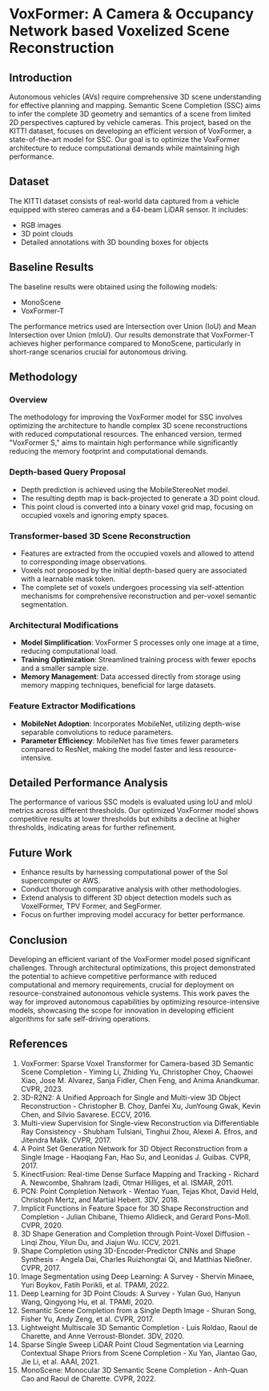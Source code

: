 # VoxFormer: A Camera & Occupancy Network based Voxelized Scene Reconstruction


## Introduction
Autonomous vehicles (AVs) require comprehensive 3D scene understanding for effective planning and mapping. Semantic Scene Completion (SSC) aims to infer the complete 3D geometry and semantics of a scene from limited 2D perspectives captured by vehicle cameras. This project, based on the KITTI dataset, focuses on developing an efficient version of VoxFormer, a state-of-the-art model for SSC. Our goal is to optimize the VoxFormer architecture to reduce computational demands while maintaining high performance.

## Dataset
The KITTI dataset consists of real-world data captured from a vehicle equipped with stereo cameras and a 64-beam LiDAR sensor. It includes:
- RGB images
- 3D point clouds
- Detailed annotations with 3D bounding boxes for objects

## Baseline Results
The baseline results were obtained using the following models:
- MonoScene
- VoxFormer-T

The performance metrics used are Intersection over Union (IoU) and Mean Intersection over Union (mIoU). Our results demonstrate that VoxFormer-T achieves higher performance compared to MonoScene, particularly in short-range scenarios crucial for autonomous driving.

## Methodology

### Overview
The methodology for improving the VoxFormer model for SSC involves optimizing the architecture to handle complex 3D scene reconstructions with reduced computational resources. The enhanced version, termed "VoxFormer S," aims to maintain high performance while significantly reducing the memory footprint and computational demands.

### Depth-based Query Proposal
- Depth prediction is achieved using the MobileStereoNet model.
- The resulting depth map is back-projected to generate a 3D point cloud.
- This point cloud is converted into a binary voxel grid map, focusing on occupied voxels and ignoring empty spaces.

### Transformer-based 3D Scene Reconstruction
- Features are extracted from the occupied voxels and allowed to attend to corresponding image observations.
- Voxels not proposed by the initial depth-based query are associated with a learnable mask token.
- The complete set of voxels undergoes processing via self-attention mechanisms for comprehensive reconstruction and per-voxel semantic segmentation.

### Architectural Modifications
- **Model Simplification**: VoxFormer S processes only one image at a time, reducing computational load.
- **Training Optimization**: Streamlined training process with fewer epochs and a smaller sample size.
- **Memory Management**: Data accessed directly from storage using memory mapping techniques, beneficial for large datasets.

### Feature Extractor Modifications
- **MobileNet Adoption**: Incorporates MobileNet, utilizing depth-wise separable convolutions to reduce parameters.
- **Parameter Efficiency**: MobileNet has five times fewer parameters compared to ResNet, making the model faster and less resource-intensive.

## Detailed Performance Analysis
The performance of various SSC models is evaluated using IoU and mIoU metrics across different thresholds. Our optimized VoxFormer model shows competitive results at lower thresholds but exhibits a decline at higher thresholds, indicating areas for further refinement.

## Future Work
- Enhance results by harnessing computational power of the Sol supercomputer or AWS.
- Conduct thorough comparative analysis with other methodologies.
- Extend analysis to different 3D object detection models such as VoxelFormer, TPV Former, and SegFormer.
- Focus on further improving model accuracy for better performance.

## Conclusion
Developing an efficient variant of the VoxFormer model posed significant challenges. Through architectural optimizations, this project demonstrated the potential to achieve competitive performance with reduced computational and memory requirements, crucial for deployment on resource-constrained autonomous vehicle systems. This work paves the way for improved autonomous capabilities by optimizing resource-intensive models, showcasing the scope for innovation in developing efficient algorithms for safe self-driving operations.

## References
1. VoxFormer: Sparse Voxel Transformer for Camera-based 3D Semantic Scene Completion - Yiming Li, Zhiding Yu, Christopher Choy, Chaowei Xiao, Jose M. Alvarez, Sanja Fidler, Chen Feng, and Anima Anandkumar. CVPR, 2023.
2. 3D-R2N2: A Unified Approach for Single and Multi-view 3D Object Reconstruction - Christopher B. Choy, Danfei Xu, JunYoung Gwak, Kevin Chen, and Silvio Savarese. ECCV, 2016.
3. Multi-view Supervision for Single-view Reconstruction via Differentiable Ray Consistency - Shubham Tulsiani, Tinghui Zhou, Alexei A. Efros, and Jitendra Malik. CVPR, 2017.
4. A Point Set Generation Network for 3D Object Reconstruction from a Single Image - Haoqiang Fan, Hao Su, and Leonidas J. Guibas. CVPR, 2017.
5. KinectFusion: Real-time Dense Surface Mapping and Tracking - Richard A. Newcombe, Shahram Izadi, Otmar Hilliges, et al. ISMAR, 2011.
6. PCN: Point Completion Network - Wentao Yuan, Tejas Khot, David Held, Christoph Mertz, and Martial Hebert. 3DV, 2018.
7. Implicit Functions in Feature Space for 3D Shape Reconstruction and Completion - Julian Chibane, Thiemo Alldieck, and Gerard Pons-Moll. CVPR, 2020.
8. 3D Shape Generation and Completion through Point-Voxel Diffusion - Linqi Zhou, Yilun Du, and Jiajun Wu. ICCV, 2021.
9. Shape Completion using 3D-Encoder-Predictor CNNs and Shape Synthesis - Angela Dai, Charles Ruizhongtai Qi, and Matthias Nießner. CVPR, 2017.
10. Image Segmentation using Deep Learning: A Survey - Shervin Minaee, Yuri Boykov, Fatih Porikli, et al. TPAMI, 2022.
11. Deep Learning for 3D Point Clouds: A Survey - Yulan Guo, Hanyun Wang, Qingyong Hu, et al. TPAMI, 2020.
12. Semantic Scene Completion from a Single Depth Image - Shuran Song, Fisher Yu, Andy Zeng, et al. CVPR, 2017.
13. Lightweight Multiscale 3D Semantic Completion - Luis Roldao, Raoul de Charette, and Anne Verroust-Blondet. 3DV, 2020.
14. Sparse Single Sweep LiDAR Point Cloud Segmentation via Learning Contextual Shape Priors from Scene Completion - Xu Yan, Jiantao Gao, Jie Li, et al. AAAI, 2021.
15. MonoScene: Monocular 3D Semantic Scene Completion - Anh-Quan Cao and Raoul de Charette. CVPR, 2022.
